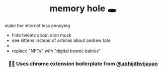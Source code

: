 <h1 align="center">memory hole 🕳️</h1>
<p>make the internet less annoying</p>
<ul>
<li>hide tweets about elon musk</li>
<li>see kittens instead of articles about andrew tate<li>
<li>replace "NFTs" with "digital beanie babies"</li>
</ul>
<h3 align="center">🙋‍♂️ Uses chrome extension boilerplate from <a href="https://twitter.com/_abhijithv">@abhijithvijayan</a></h3>
